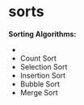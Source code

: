 # sorts
**Sorting Algorithms:**
* [Radix Sort]: https://github.com/kerrieMagee/sorts/blob/main/radix_sort.py
* Count Sort
* Selection Sort
* Insertion Sort
* Bubble Sort
* Merge Sort


